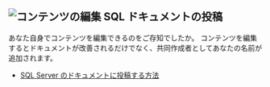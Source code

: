 ﻿## <a name="edit-contentmediaedit-topic-pencilpng-contribute-sql-documentation"></a>![コンテンツの編集](../media/edit-topic-pencil.png) SQL ドキュメントの投稿
あなた自身でコンテンツを編集できるのをご存知でしたか。 コンテンツを編集するとドキュメントが改善されるだけでなく、共同作成者としてあなたの名前が追加されます。
- [SQL Server のドキュメントに投稿する方法](https://docs.microsoft.com/sql/sql-server/sql-server-docs-contribute)
